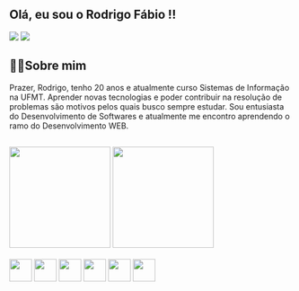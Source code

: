
<h2>Olá, eu sou o Rodrigo Fábio !!</h2>
<div>
  <a href="https://onlinecurriculo.com.br/r/Hv7XKlIKp" target="blank"><img src="https://img.shields.io/badge/Meu curriculo-D14836?style=for-the-badge&logo=gmail&logoColor=white" target="blank"></a>
  <a href="https://www.linkedin.com/in/rodrigo-f%C3%A1bio-00a6b11a9" target="blank"><img src="https://img.shields.io/badge/LinkedIn-0077B5?style=for-the-badge&logo=linkedin&logoColor=white" target="blank"></a>
</div>

<h2>👨‍💻Sobre mim</h2>
  Prazer, Rodrigo, tenho 20 anos e atualmente curso Sistemas de Informação na UFMT. Aprender novas tecnologias e poder contribuir na resolução de problemas são motivos pelos quais
busco sempre estudar. Sou entusiasta do Desenvolvimento de Softwares e atualmente me encontro aprendendo o ramo do Desenvolvimento WEB.

##
<div>
  <img height="180em" src="https://github-readme-stats.vercel.app/api?username=RodrigoFabio&show_icons=true&theme=dark"/>
  
  <img height="180em" src="https://github-readme-stats.vercel.app/api/top-langs/?username=RodrigoFabio&layout=compact&theme=dark"> 
</div>

<div style="display: inline_block"> <br>  
  <img align="center" widht="30" height="40" src="https://cdn.jsdelivr.net/gh/devicons/devicon/icons/c/c-original.svg" />
  <img align="center" widht="30" height="40" src="https://cdn.jsdelivr.net/gh/devicons/devicon/icons/html5/html5-original-wordmark.svg" />
  <img align="center" widht="30" height="40" src="https://cdn.jsdelivr.net/gh/devicons/devicon/icons/javascript/javascript-original.svg" />
  <img align="center" widht="30" height="40" src="https://cdn.jsdelivr.net/gh/devicons/devicon/icons/react/react-original.svg" />
  <img align="center" widht="30" height="40" src="https://cdn.jsdelivr.net/gh/devicons/devicon/icons/css3/css3-original-wordmark.svg" />
  <img align="center" widht="30" height="40" src="https://cdn.jsdelivr.net/gh/devicons/devicon/icons/mysql/mysql-original-wordmark.svg" />
</div>

